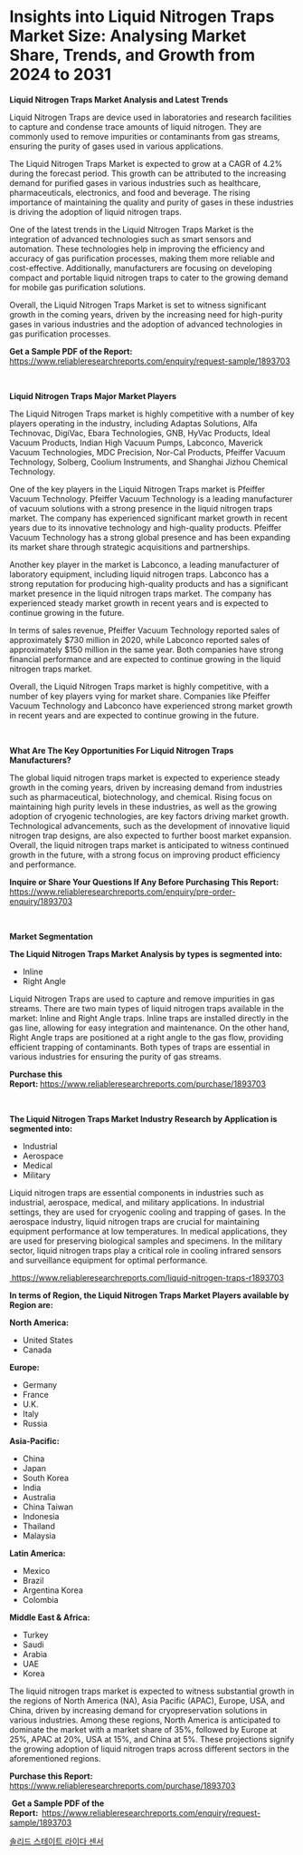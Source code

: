 <p><h1>Insights into Liquid Nitrogen Traps Market Size: Analysing Market Share, Trends, and Growth from 2024 to 2031</h1></p><p><strong>Liquid Nitrogen Traps Market Analysis and Latest Trends</strong></p>
<p><p>Liquid Nitrogen Traps are device used in laboratories and research facilities to capture and condense trace amounts of liquid nitrogen. They are commonly used to remove impurities or contaminants from gas streams, ensuring the purity of gases used in various applications.</p><p>The Liquid Nitrogen Traps Market is expected to grow at a CAGR of 4.2% during the forecast period. This growth can be attributed to the increasing demand for purified gases in various industries such as healthcare, pharmaceuticals, electronics, and food and beverage. The rising importance of maintaining the quality and purity of gases in these industries is driving the adoption of liquid nitrogen traps.</p><p>One of the latest trends in the Liquid Nitrogen Traps Market is the integration of advanced technologies such as smart sensors and automation. These technologies help in improving the efficiency and accuracy of gas purification processes, making them more reliable and cost-effective. Additionally, manufacturers are focusing on developing compact and portable liquid nitrogen traps to cater to the growing demand for mobile gas purification solutions.</p><p>Overall, the Liquid Nitrogen Traps Market is set to witness significant growth in the coming years, driven by the increasing need for high-purity gases in various industries and the adoption of advanced technologies in gas purification processes.</p></p>
<p><strong>Get a Sample PDF of the Report:&nbsp;</strong> <a href="https://www.reliableresearchreports.com/enquiry/request-sample/1893703">https://www.reliableresearchreports.com/enquiry/request-sample/1893703</a></p>
<p>&nbsp;</p>
<p><strong>Liquid Nitrogen Traps Major Market Players</strong></p>
<p><p>The Liquid Nitrogen Traps market is highly competitive with a number of key players operating in the industry, including Adaptas Solutions, Alfa Technovac, DigiVac, Ebara Technologies, GNB, HyVac Products, Ideal Vacuum Products, Indian High Vacuum Pumps, Labconco, Maverick Vacuum Technologies, MDC Precision, Nor-Cal Products, Pfeiffer Vacuum Technology, Solberg, Coolium Instruments, and Shanghai Jizhou Chemical Technology.</p><p>One of the key players in the Liquid Nitrogen Traps market is Pfeiffer Vacuum Technology. Pfeiffer Vacuum Technology is a leading manufacturer of vacuum solutions with a strong presence in the liquid nitrogen traps market. The company has experienced significant market growth in recent years due to its innovative technology and high-quality products. Pfeiffer Vacuum Technology has a strong global presence and has been expanding its market share through strategic acquisitions and partnerships.</p><p>Another key player in the market is Labconco, a leading manufacturer of laboratory equipment, including liquid nitrogen traps. Labconco has a strong reputation for producing high-quality products and has a significant market presence in the liquid nitrogen traps market. The company has experienced steady market growth in recent years and is expected to continue growing in the future.</p><p>In terms of sales revenue, Pfeiffer Vacuum Technology reported sales of approximately $730 million in 2020, while Labconco reported sales of approximately $150 million in the same year. Both companies have strong financial performance and are expected to continue growing in the liquid nitrogen traps market.</p><p>Overall, the Liquid Nitrogen Traps market is highly competitive, with a number of key players vying for market share. Companies like Pfeiffer Vacuum Technology and Labconco have experienced strong market growth in recent years and are expected to continue growing in the future.</p></p>
<p>&nbsp;</p>
<p><strong>What Are The Key Opportunities For Liquid Nitrogen Traps Manufacturers?</strong></p>
<p><p>The global liquid nitrogen traps market is expected to experience steady growth in the coming years, driven by increasing demand from industries such as pharmaceutical, biotechnology, and chemical. Rising focus on maintaining high purity levels in these industries, as well as the growing adoption of cryogenic technologies, are key factors driving market growth. Technological advancements, such as the development of innovative liquid nitrogen trap designs, are also expected to further boost market expansion. Overall, the liquid nitrogen traps market is anticipated to witness continued growth in the future, with a strong focus on improving product efficiency and performance.</p></p>
<p><strong>Inquire or Share Your Questions If Any Before Purchasing This Report:</strong> <a href="https://www.reliableresearchreports.com/enquiry/pre-order-enquiry/1893703">https://www.reliableresearchreports.com/enquiry/pre-order-enquiry/1893703</a></p>
<p>&nbsp;</p>
<p><strong>Market Segmentation</strong></p>
<p><strong>The Liquid Nitrogen Traps Market Analysis by types is segmented into:</strong></p>
<p><ul><li>Inline</li><li>Right Angle</li></ul></p>
<p><p>Liquid Nitrogen Traps are used to capture and remove impurities in gas streams. There are two main types of liquid nitrogen traps available in the market: Inline and Right Angle traps. Inline traps are installed directly in the gas line, allowing for easy integration and maintenance. On the other hand, Right Angle traps are positioned at a right angle to the gas flow, providing efficient trapping of contaminants. Both types of traps are essential in various industries for ensuring the purity of gas streams.</p></p>
<p><strong>Purchase this Report:&nbsp;</strong><a href="https://www.reliableresearchreports.com/purchase/1893703">https://www.reliableresearchreports.com/purchase/1893703</a></p>
<p>&nbsp;</p>
<p><strong>The Liquid Nitrogen Traps Market Industry Research by Application is segmented into:</strong></p>
<p><ul><li>Industrial</li><li>Aerospace</li><li>Medical</li><li>Military</li></ul></p>
<p><p>Liquid nitrogen traps are essential components in industries such as industrial, aerospace, medical, and military applications. In industrial settings, they are used for cryogenic cooling and trapping of gases. In the aerospace industry, liquid nitrogen traps are crucial for maintaining equipment performance at low temperatures. In medical applications, they are used for preserving biological samples and specimens. In the military sector, liquid nitrogen traps play a critical role in cooling infrared sensors and surveillance equipment for optimal performance.</p></p>
<p><a href="https://www.reliableresearchreports.com/liquid-nitrogen-traps-r1893703">&nbsp;https://www.reliableresearchreports.com/liquid-nitrogen-traps-r1893703</a></p>
<p><strong>In terms of Region, the Liquid Nitrogen Traps Market Players available by Region are:</strong></p>
<p>
    <p> <strong> North America: </strong>
        <ul>
            <li>United States</li>
            <li>Canada</li>
        </ul>
        </p> 
    <p> <strong> Europe: </strong>
        <ul>
            <li>Germany</li>
            <li>France</li>
            <li>U.K.</li>
            <li>Italy</li>
            <li>Russia</li>
        </ul>
        </p> 
    <p> <strong> Asia-Pacific: </strong>
        <ul>
            <li>China</li>
            <li>Japan</li>
            <li>South Korea</li>
            <li>India</li>
            <li>Australia</li>
            <li>China Taiwan</li>
            <li>Indonesia</li>
            <li>Thailand</li>
            <li>Malaysia</li>
        </ul>
        </p> 
    <p> <strong> Latin America: </strong>
        <ul>
            <li>Mexico</li>
            <li>Brazil</li>
            <li>Argentina Korea</li>
            <li>Colombia</li>
        </ul>
        </p> 
    <p> <strong> Middle East & Africa: </strong>
        <ul>
            <li>Turkey</li>
            <li>Saudi</li>
            <li>Arabia</li>
            <li>UAE</li>
            <li>Korea</li>
        </ul>
    </p>
    </p>
<p><p>The liquid nitrogen traps market is expected to witness substantial growth in the regions of North America (NA), Asia Pacific (APAC), Europe, USA, and China, driven by increasing demand for cryopreservation solutions in various industries. Among these regions, North America is anticipated to dominate the market with a market share of 35%, followed by Europe at 25%, APAC at 20%, USA at 15%, and China at 5%. These projections signify the growing adoption of liquid nitrogen traps across different sectors in the aforementioned regions.</p></p>
<p><strong>Purchase this Report: </strong><a href="https://www.reliableresearchreports.com/purchase/1893703">https://www.reliableresearchreports.com/purchase/1893703</a></p>
<p>&nbsp;<strong>Get a Sample PDF of the Report:&nbsp;&nbsp;</strong><a href="https://www.reliableresearchreports.com/enquiry/request-sample/1893703">https://www.reliableresearchreports.com/enquiry/request-sample/1893703</a></p>
<p><strong></strong></p>
<p><p><a href="https://medium.com/@kathyorton6556/%EA%B3%A0%EC%B2%B4-%EC%83%81%ED%83%9C-lidar-%EC%84%BC%EC%84%9C-%EC%8B%9C%EC%9E%A5-%EC%8B%9C%EC%9E%A5-cagr-%EC%8B%9C%EC%9E%A5-%EB%8F%99%ED%96%A5-%EB%B0%8F-%EC%84%B1%EC%9E%A5-%EC%A0%84%EB%9E%B5%EC%97%90-%EB%8C%80%ED%95%9C-%ED%86%B5%EC%B0%B0%EB%A0%A5-4ca9c8886db2">솔리드 스테이트 라이다 센서</a></p></p>